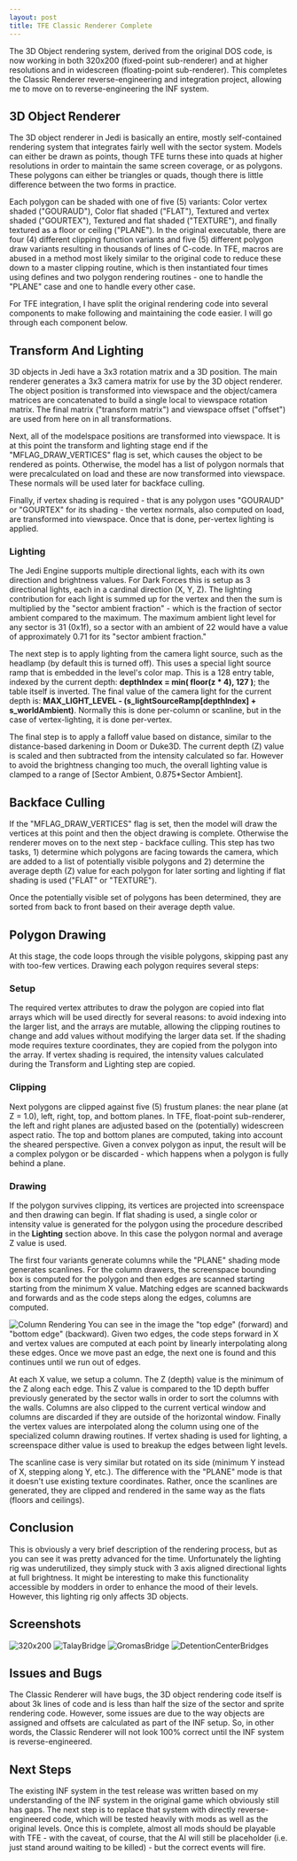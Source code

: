 ```yaml
---
layout: post
title: TFE Classic Renderer Complete
---
```

The 3D Object rendering system, derived from the original DOS code, is now working in both 320x200 (fixed-point sub-renderer) and at higher resolutions and in widescreen (floating-point sub-renderer). This completes the Classic Renderer reverse-engineering and integration project, allowing me to move on to reverse-engineering the INF system.

## 3D Object Renderer
The 3D object renderer in Jedi is basically an entire, mostly self-contained rendering system that integrates fairly well with the sector system. Models can either be drawn as points, though TFE turns these into quads at higher resolutions in order to maintain the same screen coverage, or as polygons. These polygons can either be triangles or quads, though there is little difference between the two forms in practice.

Each polygon can be shaded with one of five (5) variants: Color vertex shaded ("GOURAUD"), Color flat shaded ("FLAT"), Textured and vertex shaded ("GOURTEX"), Textured and flat shaded ("TEXTURE"), and finally textured as a floor or ceiling ("PLANE"). In the original executable, there are four (4) different clipping function variants and five (5) different polygon draw variants resulting in thousands of lines of C-code. In TFE, macros are abused in a method most likely similar to the original code to reduce these down to a master clipping routine, which is then instantiated four times using defines and two polygon rendering routines - one to handle the "PLANE" case and one to handle every other case.

For TFE integration, I have split the original rendering code into several components to make following and maintaining the code easier. I will go through each component below.

## Transform And Lighting
3D objects in Jedi have a 3x3 rotation matrix and a 3D position. The main renderer generates a 3x3 camera matrix for use by the 3D object renderer. The object position is transformed into viewspace and the object/camera matrices are concatenated to build a single local to viewspace rotation matrix. The final matrix ("transform matrix") and viewspace offset ("offset") are used from here on in all transformations.

Next, all of the modelspace positions are transformed into viewspace. It is at this point the transform and lighting stage end if the "MFLAG_DRAW_VERTICES" flag is set, which causes the object to be rendered as points. Otherwise, the model has a list of polygon normals that were precalculated on load and these are now transformed into viewspace. These normals will be used later for backface culling.

Finally, if vertex shading is required - that is any polygon uses "GOURAUD" or "GOURTEX" for its shading - the vertex normals, also computed on load, are transformed into viewspace. Once that is done, per-vertex lighting is applied.

### Lighting
The Jedi Engine supports multiple directional lights, each with its own direction and brightness values. For Dark Forces this is setup as 3 directional lights, each in a cardinal direction (X, Y, Z). The lighting contribution for each light is summed up for the vertex and then the sum is multiplied by the "sector ambient fraction" - which is the fraction of sector ambient compared to the maximum. The maximum ambient light level for any sector is 31 (0x1f), so a sector with an ambient of 22 would have a value of approximately 0.71 for its "sector ambient fraction."

The next step is to apply lighting from the camera light source, such as the headlamp (by default this is turned off). This uses a special light source ramp that is embedded in the level's color map. This is a 128 entry table, indexed by the current depth: **depthIndex = min( floor(z * 4), 127 )**; the table itself is inverted. The final value of the camera light for the current depth is: **MAX_LIGHT_LEVEL - (s_lightSourceRamp[depthIndex] + s_worldAmbient)**. Normally this is done per-column or scanline, but in the case of vertex-lighting, it is done per-vertex.

The final step is to apply a falloff value based on distance, similar to the distance-based darkening in Doom or Duke3D. The current depth (Z) value is scaled and then subtracted from the intensity calculated so far. However to avoid the brightness changing too much, the overall lighting value is clamped to a range of [Sector Ambient, 0.875*Sector Ambient].

## Backface Culling
If the "MFLAG_DRAW_VERTICES" flag is set, then the model will draw the vertices at this point and then the object drawing is complete. Otherwise the renderer moves on to the next step - backface culling. This step has two tasks, 1) determine which polygons are facing towards the camera, which are added to a list of potentially visible polygons and 2) determine the average depth (Z) value for each polygon for later sorting and lighting if flat shading is used ("FLAT" or "TEXTURE").

Once the potentially visible set of polygons has been determined, they are sorted from back to front based on their average depth value.

## Polygon Drawing
At this stage, the code loops through the visible polygons, skipping past any with too-few vertices. Drawing each polygon requires several steps:

### Setup
The required vertex attributes to draw the polygon are copied into flat arrays which will be used directly for several reasons: to avoid indexing into the larger list, and the arrays are mutable, allowing the clipping routines to change and add values without modifying the larger data set. If the shading mode requires texture coordinates, they are copied from the polygon into the array. If vertex shading is required, the intensity values calculated during the Transform and Lighting step are copied.

### Clipping
Next polygons are clipped against five (5) frustum planes: the near plane (at Z = 1.0), left, right, top, and bottom planes. In TFE, float-point sub-renderer, the left and right planes are adjusted based on the (potentially) widescreen aspect ratio. The top and bottom planes are computed, taking into account the sheared perspective. Given a convex polygon as input, the result will be a complex polygon or be discarded - which happens when a polygon is fully behind a plane.

### Drawing
If the polygon survives clipping, its vertices are projected into screenspace and then drawing can begin. If flat shading is used, a single color or intensity value is generated for the polygon using the procedure described in the **Lighting** section above. In this case the polygon normal and average Z value is used.

The first four variants generate columns while the "PLANE" shading mode generates scanlines. For the column drawers, the screenspace bounding box is computed for the polygon and then edges are scanned starting starting from the minimum X value. Matching edges are scanned backwards and forwards and as the code steps along the edges, columns are computed. 

![Column Rendering](https://github.com/TheForceEngine/TheForceEngine.github.io/blob/master/images/ColumnRendering.png?raw=true)
You can see in the image the "top edge" (forward) and "bottom edge" (backward). Given two edges, the code steps forward in X and vertex values are computed at each point by linearly interpolating along these edges. Once we move past an edge, the next one is found and this continues until we run out of edges. 

At each X value, we setup a column. The Z (depth) value is the minimum of the Z along each edge. This Z value is compared to the 1D depth buffer previously generated by the sector walls in order to sort the columns with the walls. Columns are also clipped to the current vertical window and columns are discarded if they are outside of the horizontal window. Finally the vertex values are interpolated along the column using one of the specialized column drawing routines. If vertex shading is used for lighting, a screenspace dither value is used to breakup the edges between light levels.

The scanline case is very similar but rotated on its side (minimum Y instead of X, stepping along Y, etc.). The difference with the "PLANE" mode is that it doesn't use existing texture coordinates. Rather, once the scanlines are generated, they are clipped and rendered in the same way as the flats (floors and ceilings).

## Conclusion
This is obviously a very brief description of the rendering process, but as you can see it was pretty advanced for the time. Unfortunately the lighting rig was underutilized, they simply stuck with 3 axis aligned directional lights at full brightness. It might be interesting to make this functionality accessible by modders in order to enhance the mood of their levels. However, this lighting rig only affects 3D objects.

## Screenshots
![320x200](https://github.com/TheForceEngine/TheForceEngine.github.io/blob/master/screenshots/tfe_gif_Wed-Dec-23-13_15_55-2020_0.gif?raw=true)
![TalayBridge](https://github.com/TheForceEngine/TheForceEngine.github.io/blob/master/screenshots/TalayBridge.jpg?raw=true)
![GromasBridge](https://github.com/TheForceEngine/TheForceEngine.github.io/blob/master/screenshots/GromasBridge.jpg?raw=true)
![DetentionCenterBridges](https://github.com/TheForceEngine/TheForceEngine.github.io/blob/master/screenshots/DetentionCenterBridges.jpg?raw=true)

## Issues and Bugs
The Classic Renderer will have bugs, the 3D object rendering code itself is about 3k lines of code and is less than half the size of the sector and sprite rendering code. However, some issues are due to the way objects are assigned and offsets are calculated as part of the INF setup. So, in other words, the Classic Renderer will not look 100% correct until the INF system is reverse-engineered.

## Next Steps
The existing INF system in the test release was written based on my understanding of the INF system in the original game which obviously still has gaps. The next step is to replace that system with directly reverse-engineered code, which will be tested heavily with mods as well as the original levels. Once this is complete, almost all mods should be playable with TFE - with the caveat, of course, that the AI will still be placeholder (i.e. just stand around waiting to be killed) - but the correct events will fire.
